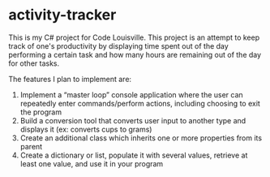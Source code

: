 # activity-tracker

This is my C# project for Code Louisville. This project is an attempt to keep track of one's productivity by displaying time spent out of the day performing a certain task and how many hours are remaining out of the day for other tasks.

The features I plan to implement are:

  1. Implement a “master loop” console application where the user can repeatedly enter commands/perform actions, including choosing to exit the program
  2. Build a conversion tool that converts user input to another type and displays it (ex: converts cups to grams)
  3. Create an additional class which inherits one or more properties from its parent
  4. Create a dictionary or list, populate it with several values, retrieve at least one value, and use it in your program
